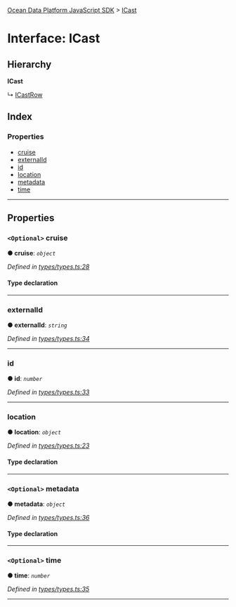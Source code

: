 [Ocean Data Platform JavaScript SDK](../README.md) > [ICast](../interfaces/icast.md)

# Interface: ICast

## Hierarchy

**ICast**

↳  [ICastRow](icastrow.md)

## Index

### Properties

* [cruise](icast.md#cruise)
* [externalId](icast.md#externalid)
* [id](icast.md#id)
* [location](icast.md#location)
* [metadata](icast.md#metadata)
* [time](icast.md#time)

---

## Properties

<a id="cruise"></a>

### `<Optional>` cruise

**● cruise**: *`object`*

*Defined in [types/types.ts:28](https://github.com/C4IROcean/ODP-sdk-js/blob/cee227f/source/types/types.ts#L28)*

#### Type declaration

___
<a id="externalid"></a>

###  externalId

**● externalId**: *`string`*

*Defined in [types/types.ts:34](https://github.com/C4IROcean/ODP-sdk-js/blob/cee227f/source/types/types.ts#L34)*

___
<a id="id"></a>

###  id

**● id**: *`number`*

*Defined in [types/types.ts:33](https://github.com/C4IROcean/ODP-sdk-js/blob/cee227f/source/types/types.ts#L33)*

___
<a id="location"></a>

###  location

**● location**: *`object`*

*Defined in [types/types.ts:23](https://github.com/C4IROcean/ODP-sdk-js/blob/cee227f/source/types/types.ts#L23)*

#### Type declaration

___
<a id="metadata"></a>

### `<Optional>` metadata

**● metadata**: *`object`*

*Defined in [types/types.ts:36](https://github.com/C4IROcean/ODP-sdk-js/blob/cee227f/source/types/types.ts#L36)*

#### Type declaration

___
<a id="time"></a>

### `<Optional>` time

**● time**: *`number`*

*Defined in [types/types.ts:35](https://github.com/C4IROcean/ODP-sdk-js/blob/cee227f/source/types/types.ts#L35)*

___

